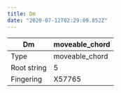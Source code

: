 ```yaml
---
title: Dm
date: "2020-07-12T02:29:09.852Z"
---
```


|Dm|moveable_chord|
|---|---|
|Type|moveable_chord|
|Root string|5|
|Fingering|X57765|

